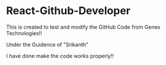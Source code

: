 # React-Github-Developer 

This is created to test and modify the GitHub Code from Genex Technologies!!

Under the Guidence of "Srikanth"

I have done make the code works properly!!
